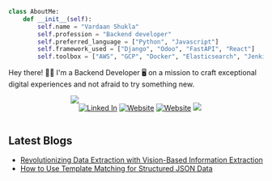 ```python
class AboutMe:
    def __init__(self):
        self.name = "Vardaan Shukla"
        self.profession = "Backend developer"
        self.preferred_language = ["Python", "Javascript"]
        self.framework_used = ["Django", "Odoo", "FastAPI", "React"]
        self.toolbox = ["AWS", "GCP", "Docker", "Elasticsearch", "Jenkins"]
```

Hey there! 👋🏼 I'm a Backend Developer 🖥️ on a mission to craft exceptional digital experiences and not afraid to try something new.
<div style="display:flex;justify-content:center;">
    
<img src="https://user-images.githubusercontent.com/74038190/225813708-98b745f2-7d22-48cf-9150-083f1b00d6c9.gif">
<br><br>

[![Linked In](https://img.shields.io/badge/LinkedIn-0077B5?style=for-the-badge&logo=linkedin&logoColor=white)](https://in.linkedin.com/in/vardaan-shukla) [![Website](https://img.shields.io/badge/Website-white?style=for-the-badge&logo=googlechrome&logoColor=orange)](https://vardaanshukla.in) [![Website](https://img.shields.io/badge/Calendly-blue?style=for-the-badge&logo=calendly&logoColor=fff)](https://calendly.com/vardaanshukla/) <img src="https://komarev.com/ghpvc/?username=vrdaan&style=for-the-badge">
</div>

## Latest Blogs

- [Revolutionizing Data Extraction with Vision-Based Information Extraction](https://vardaanshukla.notion.site/Revolutionizing-Data-Extraction-with-Vision-Based-Information-Extraction-4539ceb580cf46148486aaf6200730cf)
- [How to Use Template Matching for Structured JSON Data](https://vardaanshukla.notion.site/How-to-Use-Template-Matching-for-Structured-JSON-Data-30a987a51de14feba5b61f008802c803)


